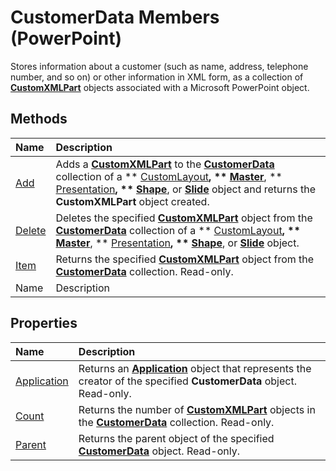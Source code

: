 
# CustomerData Members (PowerPoint)
Stores information about a customer (such as name, address, telephone number, and so on) or other information in XML form, as a collection of  **[CustomXMLPart](a4f90bac-01d6-bba4-f64b-a64e2b122cfd.md)** objects associated with a Microsoft PowerPoint object.

## Methods



|**Name**|**Description**|
|:-----|:-----|
| [Add](f39bc83a-4c3b-6803-12d1-9ae72e601b49.md)| Adds a **[CustomXMLPart](a4f90bac-01d6-bba4-f64b-a64e2b122cfd.md)** to the **[CustomerData](1d658369-ea6c-6959-cd00-230dc111f765.md)** collection of a ** [CustomLayout](67829704-0314-aed2-5415-6736cefc197e.md)**,  ** [Master](22e8805e-6469-1a34-7f7b-f1ea5c6c49ff.md)**,  ** [Presentation](ec75cf52-69f8-d35b-0a26-4a8da8a9683f.md)**,  ** [Shape](1da93849-99e0-827e-ced3-c6cf7f8569f3.md)**, or  **[Slide](afe42344-6898-00d2-ecc1-b0ed23a71fe8.md)** object and returns the **CustomXMLPart** object created.|
| [Delete](7a7649f9-7efa-57e7-15db-a16991dc6f09.md)|Deletes the specified  **[CustomXMLPart](a4f90bac-01d6-bba4-f64b-a64e2b122cfd.md)** object from the **[CustomerData](1d658369-ea6c-6959-cd00-230dc111f765.md)** collection of a ** [CustomLayout](67829704-0314-aed2-5415-6736cefc197e.md)**,  ** [Master](22e8805e-6469-1a34-7f7b-f1ea5c6c49ff.md)**,  ** [Presentation](ec75cf52-69f8-d35b-0a26-4a8da8a9683f.md)**,  ** [Shape](1da93849-99e0-827e-ced3-c6cf7f8569f3.md)**, or  **[Slide](afe42344-6898-00d2-ecc1-b0ed23a71fe8.md)** object.|
| [Item](4ccbd7b2-3fd5-fc13-42b6-060fc88f1465.md)|Returns the specified  **[CustomXMLPart](a4f90bac-01d6-bba4-f64b-a64e2b122cfd.md)** object from the **[CustomerData](1d658369-ea6c-6959-cd00-230dc111f765.md)** collection. Read-only.|
|Name|Description|

## Properties



|**Name**|**Description**|
|:-----|:-----|
| [Application](ea270863-48ac-0430-395c-8e771bc826ea.md)|Returns an  **[Application](978c2b99-4271-b953-4283-73b5f3d96f41.md)** object that represents the creator of the specified **CustomerData** object. Read-only.|
| [Count](a7934bc8-1c3a-79ff-5924-646d248e7cb7.md)|Returns the number of  **[CustomXMLPart](a4f90bac-01d6-bba4-f64b-a64e2b122cfd.md)** objects in the **[CustomerData](1d658369-ea6c-6959-cd00-230dc111f765.md)** collection. Read-only.|
| [Parent](4e98aaba-00cc-ef38-7dd4-6166cd5a4fcf.md)|Returns the parent object of the specified  **[CustomerData](1d658369-ea6c-6959-cd00-230dc111f765.md)** object. Read-only.|
